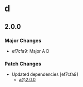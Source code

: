 # d

## 2.0.0
### Major Changes

- ef7cfa9: Major A D

### Patch Changes

- Updated dependencies [ef7cfa9]
  - a@2.0.0
